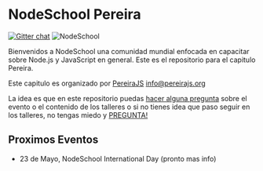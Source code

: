 # NodeSchool Pereira
[![Gitter chat](https://badges.gitter.im/Join%20Chat.svg)](https://gitter.im/pereirajs/pagina)
![NodeSchool](http://nodeschool.io/images/schoolhouse.svg)

Bienvenidos a NodeSchool una comunidad mundial enfocada en capacitar sobre Node.js y JavaScript en general. Este es el repositorio para el capitulo Pereira.

Este capitulo es organizado por [PereiraJS](https.//pereirajs.org) [info@pereirajs.org](info@pereirajs.org)

La idea es que en este repositorio puedas [hacer alguna pregunta](https://github.com/nodeschool/pereira/issues/new) sobre el evento o el contenido de los talleres o si no tienes idea que paso seguir en los talleres, no tengas miedo y [PREGUNTA!](https://github.com/nodeschool/pereira/issues/new)

## Proximos Eventos

 * 23 de Mayo, NodeSchool International Day (pronto mas info)
